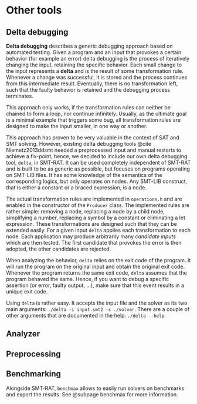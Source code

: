 # Other tools

## Delta debugging

**Delta debugging** describes a generic debugging approach based on automated testing.
Given a program and an input that provokes a certain behavior (for example an error) delta debugging is the process of iteratively changing the input, retaining the specific behavior.
Each small change to the input represents a **delta** and is the result of some transformation rule.
Whenever a change was successful, it is stored and the process continues from this intermediate result.
Eventually, there is no transformation left, such that the faulty behavior is retained and the debugging process terminates.

This approach only works, if the transformation rules can neither be chained to form a loop, nor continue infinitely.
Usually, as the ultimate goal is a minimal example that triggers some bug, all transformation rules are designed to make the input smaller, in one way or another.

This approach has proven to be very valuable in the context of SAT and SMT solving. However, existing delta debugging tools @cite Niemetz2013ddsmt needed a preprocessed input and manual restarts to achieve a fix-point, hence, we decided to include our own delta debugging tool, `delta`, in SMT-RAT. It can be used completely independent of SMT-RAT and is built to be as generic as possible, but focuses on programs operating on SMT-LIB files.
It has some knowledge of the semantics of the corresponding logics, but only operates on nodes. Any SMT-LIB construct, that is either a constant or a braced expression, is a node.

The actual transformation rules are implemented in `operations.h` and are enabled in the constructor of the `Producer` class.
The implemented rules are rather simple: removing a node, replacing a node by a child node, simplifying a number, replacing a symbol by a constant or eliminating a let expression.
These transformations are designed such that they can be extended easily.
For a given input `delta` applies each transformation to each node.
Each application may produce arbitrarily many *candidate inputs* which are then tested. The first candidate that provokes the error is then adopted, the other candidates are rejected.

When analyzing the behavior, `delta` relies on the exit code of the program.
It will run the program on the original input and obtain the original exit code.
Whenever the program returns the same exit code, `delta` assumes that the program behaved the same.
Hence, if you want to debug a specific assertion (or error, faulty output, ...), make sure that this event results in a unique exit code.

Using `delta` is rather easy.
It accepts the input file and the solver as its two main arguments: `./delta -i input.smt2 -s ./solver`.
There are a couple of other arguments that are documented in the help: `./delta --help`.

## Analyzer

## Preprocessing

## Benchmarking

Alongside SMT-RAT, `benchmax` allows to easily run solvers on benchmarks and export the results.
See @subpage benchmax for more information.